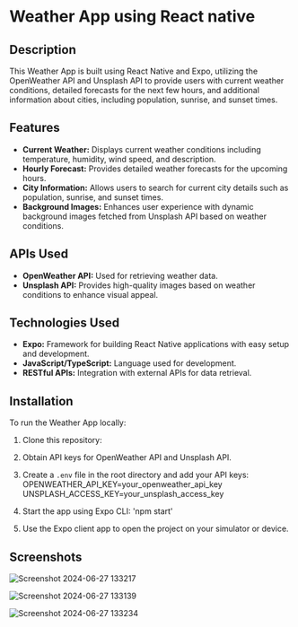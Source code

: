 # Weather App using React native

## Description
This Weather App is built using React Native and Expo, utilizing the OpenWeather API and Unsplash API to provide users with current weather conditions, detailed forecasts for the next few hours, and additional information about cities, including population, sunrise, and sunset times.

## Features
- **Current Weather:** Displays current weather conditions including temperature, humidity, wind speed, and description.
- **Hourly Forecast:** Provides detailed weather forecasts for the upcoming hours.
- **City Information:** Allows users to search for current city details such as population, sunrise, and sunset times.
- **Background Images:** Enhances user experience with dynamic background images fetched from Unsplash API based on weather conditions.

## APIs Used
- **OpenWeather API:** Used for retrieving weather data.
- **Unsplash API:** Provides high-quality images based on weather conditions to enhance visual appeal.

## Technologies Used
- **Expo:** Framework for building React Native applications with easy setup and development.
- **JavaScript/TypeScript:** Language used for development.
- **RESTful APIs:** Integration with external APIs for data retrieval.

## Installation
To run the Weather App locally:

1. Clone this repository:

2. Obtain API keys for OpenWeather API and Unsplash API.

3. Create a `.env` file in the root directory and add your API keys:
    OPENWEATHER_API_KEY=your_openweather_api_key
    UNSPLASH_ACCESS_KEY=your_unsplash_access_key


4. Start the app using Expo CLI: 'npm start'

5. Use the Expo client app to open the project on your simulator or device.

## Screenshots

![Screenshot 2024-06-27 133217](https://github.com/CharakaMihiranga/WeatherApp/assets/143955766/25eb572b-7c01-443f-a1ec-8e798a638950)

![Screenshot 2024-06-27 133139](https://github.com/CharakaMihiranga/WeatherApp/assets/143955766/0431816c-76d0-4268-b760-4b915b89d64e)

![Screenshot 2024-06-27 133234](https://github.com/CharakaMihiranga/WeatherApp/assets/143955766/ede52866-2e2e-40cd-a14f-c8f3298a7815)




   
